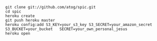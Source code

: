 `git clone git://github.com/atog/spic.git`  
`cd spic`  
`heroku create`  
`git push heroku master`  
`heroku config:add S3_KEY=your_s3_key S3_SECRET=your_amazon_secret S3_BUCKET=your_bucket   SECRET=your_own_personal_jesus`  
`heroku open`  